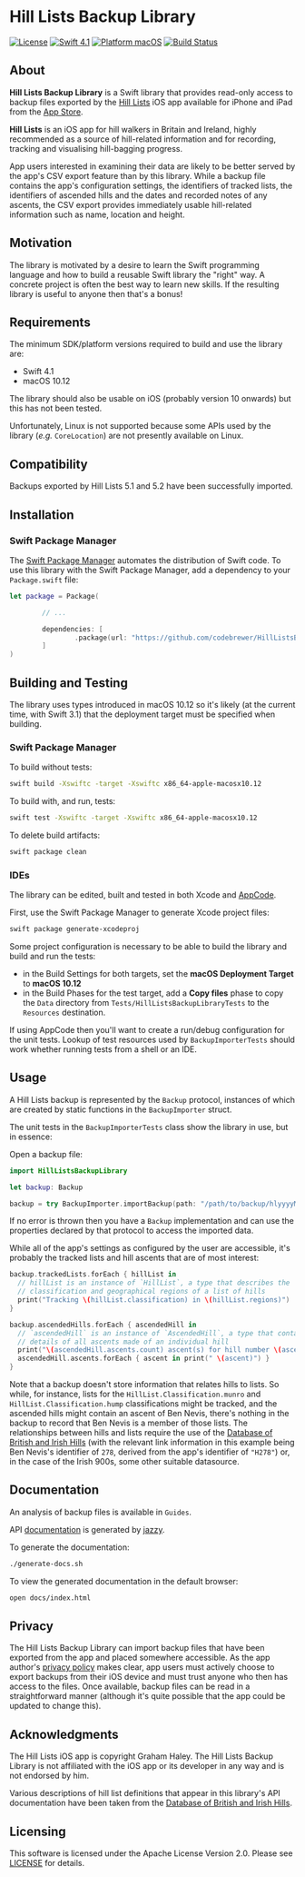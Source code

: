 # Hill Lists Backup Library

[![License](https://img.shields.io/badge/License-Apache%202.0-blue.svg)](LICENSE)
[![Swift 4.1](https://img.shields.io/badge/Swift-4.1-orange.svg)](https://developer.apple.com/swift/)
[![Platform macOS](http://img.shields.io/badge/platform-macOS-orange.svg)](https://developer.apple.com/macos/)
[![Build Status](https://api.travis-ci.org/codebrewer/HillListsBackupLibrary.svg?branch=master)](http://travis-ci.org/codebrewer/HillListsBackupLibrary)

## About

**Hill Lists Backup Library** is a Swift library that provides read-only access
to backup files exported by the [Hill Lists](https://grahamhaley.co.uk/hills/)
iOS app available for iPhone and iPad from the
[App Store](https://itunes.apple.com/gb/app/hill-lists/id315200683).

**Hill Lists** is an iOS app for hill walkers in Britain and Ireland, highly
recommended as a source of hill-related information and for recording, tracking
and visualising hill-bagging progress.

App users interested in examining their data are likely to be better served by
the app's CSV export feature than by this library. While a backup file contains
the app's configuration settings, the identifiers of tracked lists, the
identifiers of ascended hills and the dates and recorded notes of any ascents,
the CSV export provides immediately usable hill-related information such as
name, location and height.

## Motivation

The library is motivated by a desire to learn the Swift programming language and
how to build a reusable Swift library the "right" way. A concrete project is
often the best way to learn new skills. If the resulting library is useful to
anyone then that's a bonus!

## Requirements

The minimum SDK/platform versions required to build and use the library are:
 
* Swift 4.1
* macOS 10.12

The library should also be usable on iOS (probably version 10 onwards) but this
has not been tested.

Unfortunately, Linux is not supported because some APIs used by the library
(*e.g.* `CoreLocation`) are not presently available on Linux.

## Compatibility

Backups exported by Hill Lists 5.1 and 5.2 have been successfully imported.

## Installation

### Swift Package Manager

The [Swift Package Manager](https://swift.org/package-manager/) automates the
distribution of Swift code. To use this library with the Swift Package Manager,
add a dependency to your `Package.swift` file:

```swift
let package = Package(

        // ...

        dependencies: [
                .package(url: "https://github.com/codebrewer/HillListsBackupLibrary.git", from: "1.2.0")
        ]
)
```

## Building and Testing

The library uses types introduced in macOS 10.12 so it's likely (at the current
time, with Swift 3.1) that the deployment target must be specified when
building.

### Swift Package Manager

To build without tests:

```bash
swift build -Xswiftc -target -Xswiftc x86_64-apple-macosx10.12
```

To build with, and run, tests:

```bash
swift test -Xswiftc -target -Xswiftc x86_64-apple-macosx10.12
```

To delete build artifacts:

```bash
swift package clean
```

### IDEs

The library can be edited, built and tested in both Xcode and
[AppCode](https://www.jetbrains.com/objc/).

First, use the Swift Package Manager to generate Xcode project files:

```bash
swift package generate-xcodeproj
```

Some project configuration is necessary to be able to build the library and
build and run the tests:

* in the Build Settings for both targets, set the **macOS Deployment Target** to
**macOS 10.12**
* in the Build Phases for the test target, add a **Copy files** phase to copy
the `Data` directory from `Tests/HillListsBackupLibraryTests` to the
`Resources` destination.

If using AppCode then you'll want to create a run/debug configuration for the
unit tests. Lookup of test resources used by `BackupImporterTests` should work
whether running tests from a shell or an IDE.

## Usage

A Hill Lists backup is represented by the `Backup` protocol, instances of which
are created by static functions in the `BackupImporter` struct.

The unit tests in the `BackupImporterTests` class show the library in use, but
in essence:

Open a backup file:

```swift
import HillListsBackupLibrary

let backup: Backup

backup = try BackupImporter.importBackup(path: "/path/to/backup/hlyyyyMMdd@HHmmSS.bak")
```

If no error is thrown then you have a `Backup` implementation and can use the
properties declared by that protocol to access the imported data.

While all of the app's settings as configured by the user are accessible, it's
probably the tracked lists and hill ascents that are of most interest:

```swift
backup.trackedLists.forEach { hillList in
  // hillList is an instance of `HillList`, a type that describes the
  // classification and geographical regions of a list of hills
  print("Tracking \(hillList.classification) in \(hillList.regions)")
}

backup.ascendedHills.forEach { ascendedHill in
  // `ascendedHill` is an instance of `AscendedHill`, a type that contains
  // details of all ascents made of an individual hill
  print("\(ascendedHill.ascents.count) ascent(s) for hill number \(ascendedHill.hillNumber):")
  ascendedHill.ascents.forEach { ascent in print(" \(ascent)") }
}
```

Note that a backup doesn't store information that relates hills to lists. So
while, for instance, lists for the `HillList.Classification.munro` and
`HillList.Classification.hump` classifications might be tracked, and the
ascended hills might contain an ascent of Ben Nevis, there's nothing in the
backup to record that Ben Nevis is a member of those lists. The relationships
between hills and lists require the use of the
[Database of British and Irish Hills](http://www.hills-database.co.uk/) (with
the relevant link information in this example being Ben Nevis's identifier of
`278`, derived from the app's identifier of `"H278"`) or, in the case of the
Irish 900s, some other suitable datasource.

## Documentation

An analysis of backup files is available in `Guides`.

API [documentation](https://codebrewer.github.io/HillListsBackupLibrary) is
generated by [jazzy](https://github.com/realm/jazzy).

To generate the documentation:

```bash
./generate-docs.sh
```

To view the generated documentation in the default browser:

```bash
open docs/index.html
```

## Privacy

The Hill Lists Backup Library can import backup files that have been exported
from the app and placed somewhere accessible. As the app author's
[privacy policy](https://grahamhaley.co.uk/privacy/) makes clear, app users must
actively choose to export backups from their iOS device and must trust anyone
who then has access to the files. Once available, backup files can be read in a
straightforward manner (although it's quite possible that the app could be
updated to change this).

## Acknowledgments

The Hill Lists iOS app is copyright Graham Haley. The Hill Lists Backup Library
is not affiliated with the iOS app or its developer in any way and is not
endorsed by him.

Various descriptions of hill list definitions that appear in this library's API
documentation have been taken from the
[Database of British and Irish Hills](http://www.hills-database.co.uk/).

## Licensing

This software is licensed under the Apache License Version 2.0. Please see
[LICENSE](LICENSE) for details.
